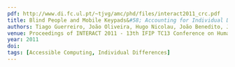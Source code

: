 ```yaml
---
pdf: http://www.di.fc.ul.pt/~tjvg/amc/phd/files/interact2011_crc.pdf
title: Blind People and Mobile Keypads&#58; Accounting for Individual Differences
authors: Tiago Guerreiro, João Oliveira, Hugo Nicolau, João Benedito, Joaquim Jorge, Daniel Gonçalves
venue: Proceedings of INTERACT 2011 - 13th IFIP TC13 Conference on Human-Computer Interaction. Lisboa, Portugal, September, 2011
year: 2011
doi: 
tags: [Accessible Computing, Individual Differences]
---
```

